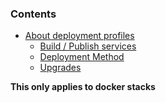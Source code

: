 <!-- usedin: [ _legacy_docker/deployment] - post: -->


### Contents

*   [About deployment profiles](#about)
    *   [Build / Publish services](#build)
    *   [Deployment Method](#deployment-method)
    *   [Upgrades](#upgrades)
            

	







**This only applies to docker stacks**




